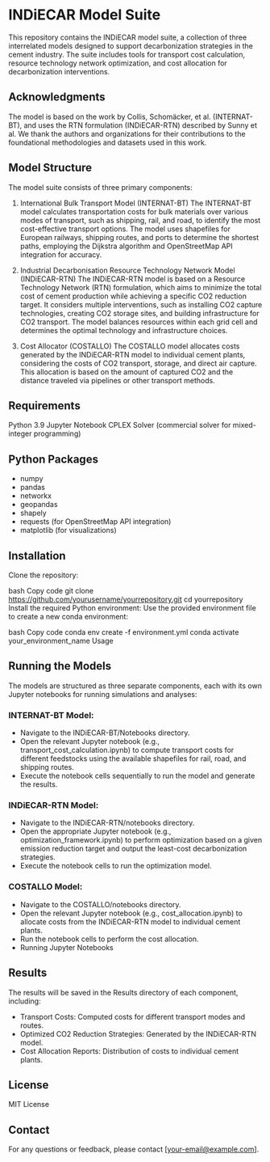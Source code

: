 # INDiECAR Model Suite
This repository contains the INDiECAR model suite, a collection of three interrelated models designed to support decarbonization strategies in the cement industry. The suite includes tools for transport cost calculation, resource technology network optimization, and cost allocation for decarbonization interventions.

## Acknowledgments
The model is based on the work by Collis, Schomäcker, et al. (INTERNAT-BT), and uses the RTN formulation (INDiECAR-RTN) described by Sunny et al. We thank the authors and organizations for their contributions to the foundational methodologies and datasets used in this work.

## Model Structure
The model suite consists of three primary components:

1. International Bulk Transport Model (INTERNAT-BT)
The INTERNAT-BT model calculates transportation costs for bulk materials over various modes of transport, such as shipping, rail, and road, to identify the most cost-effective transport options. The model uses shapefiles for European railways, shipping routes, and ports to determine the shortest paths, employing the Dijkstra algorithm and OpenStreetMap API integration for accuracy.

2. Industrial Decarbonisation Resource Technology Network Model (INDiECAR-RTN)
The INDiECAR-RTN model is based on a Resource Technology Network (RTN) formulation, which aims to minimize the total cost of cement production while achieving a specific CO2 reduction target. It considers multiple interventions, such as installing CO2 capture technologies, creating CO2 storage sites, and building infrastructure for CO2 transport. The model balances resources within each grid cell and determines the optimal technology and infrastructure choices.

3. Cost Allocator (COSTALLO)
The COSTALLO model allocates costs generated by the INDiECAR-RTN model to individual cement plants, considering the costs of CO2 transport, storage, and direct air capture. This allocation is based on the amount of captured CO2 and the distance traveled via pipelines or other transport methods.

## Requirements
Python 3.9
Jupyter Notebook
CPLEX Solver (commercial solver for mixed-integer programming)

## Python Packages
- numpy
- pandas
- networkx
- geopandas
- shapely
- requests (for OpenStreetMap API integration)
- matplotlib (for visualizations)

## Installation
Clone the repository:

bash
Copy code
git clone https://github.com/yourusername/yourrepository.git
cd yourrepository
Install the required Python environment: Use the provided environment file to create a new conda environment:

bash
Copy code
conda env create -f environment.yml
conda activate your_environment_name
Usage

## Running the Models
The models are structured as three separate components, each with its own Jupyter notebooks for running simulations and analyses:

### INTERNAT-BT Model:

- Navigate to the INDiECAR-BT/Notebooks directory.
- Open the relevant Jupyter notebook (e.g., transport_cost_calculation.ipynb) to compute transport costs for different feedstocks using the available shapefiles for rail, road, and shipping routes.
- Execute the notebook cells sequentially to run the model and generate the results.

### INDiECAR-RTN Model:

- Navigate to the INDiECAR-RTN/notebooks directory.
- Open the appropriate Jupyter notebook (e.g., optimization_framework.ipynb) to perform optimization based on a given emission reduction target and output the least-cost decarbonization strategies.
- Execute the notebook cells to run the optimization model.

### COSTALLO Model:

- Navigate to the COSTALLO/notebooks directory.
- Open the relevant Jupyter notebook (e.g., cost_allocation.ipynb) to allocate costs from the INDiECAR-RTN model to individual cement plants.
- Run the notebook cells to perform the cost allocation.
- Running Jupyter Notebooks


## Results
The results will be saved in the Results directory of each component, including:

- Transport Costs: Computed costs for different transport modes and routes.
- Optimized CO2 Reduction Strategies: Generated by the INDiECAR-RTN model.
- Cost Allocation Reports: Distribution of costs to individual cement plants.

## License
MIT License

## Contact
For any questions or feedback, please contact [your-email@example.com].
